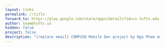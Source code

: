 ```yaml
---
layout: links
permalink: /:title
forward_to: https://play.google.com/store/apps/details?id=cs.tufts.edu.compfoodie
author: team@tufts.io
hidden: false
project: false
description: "[replace email] COMP150 Mobile Dev project by Nga Pham and Charles Wan. Source: https://github.com/charleskwwan/compfoodie-android"
---
```

